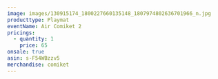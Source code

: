 ```yaml
---
image: images/130915174_1800227660135148_1807974802636701966_n.jpg
producttype: Playmat
eventName: Air Comiket 2
pricings:
  - quantity: 1
    price: 65
onsale: true
asin: s-F54WBzzv5
merchandise: comiket
---
```

